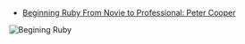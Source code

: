 * [Beginning Ruby From Novie to Professional: Peter Cooper](https://www.amazon.com/Beginning-Ruby-Novice-Professional-Experts/dp/1430223634/ref=asap_bc?ie=UTF8 "Beginning Ruby From Novie to Professional: Peter Cooper")

![Begining Ruby](https://images-na.ssl-images-amazon.com/images/I/51auskPQ2ZL._SX376_BO1,204,203,200_.jpg "Beginning Ruby")
